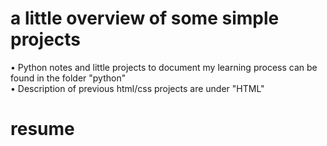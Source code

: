 # a little overview of some simple projects

• Python notes and little projects to document my learning process can be found in the folder "python" <br>
• Description of previous html/css projects are under "HTML" <br>

# resume
